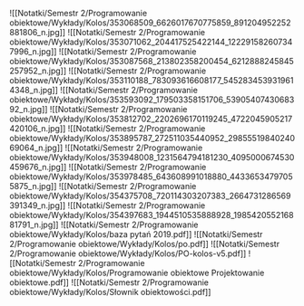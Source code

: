 
![[Notatki/Semestr 2/Programowanie obiektowe/Wykłady/Kolos/353068509_6626017670775859_891204952252881806_n.jpg]]
![[Notatki/Semestr 2/Programowanie obiektowe/Wykłady/Kolos/353071062_204417525422144_122291582607347996_n.jpg]]
![[Notatki/Semestr 2/Programowanie obiektowe/Wykłady/Kolos/353087568_213802358200454_6212888245845257952_n.jpg]]
![[Notatki/Semestr 2/Programowanie obiektowe/Wykłady/Kolos/353110188_783093616608177_5452834539319614348_n.jpg]]
![[Notatki/Semestr 2/Programowanie obiektowe/Wykłady/Kolos/353593092_179503358151706_5390540743068392_n.jpg]]
![[Notatki/Semestr 2/Programowanie obiektowe/Wykłady/Kolos/353812702_2202696170119245_4722045905217420106_n.jpg]]
![[Notatki/Semestr 2/Programowanie obiektowe/Wykłady/Kolos/353895787_272511035440952_2985551984024069064_n.jpg]]
![[Notatki/Semestr 2/Programowanie obiektowe/Wykłady/Kolos/353948008_1231564794181230_4095000674530459676_n.jpg]]
![[Notatki/Semestr 2/Programowanie obiektowe/Wykłady/Kolos/353978485_643608991018880_44336534797055875_n.jpg]]
![[Notatki/Semestr 2/Programowanie obiektowe/Wykłady/Kolos/354375708_720114303207383_2664731286569391349_n.jpg]]
![[Notatki/Semestr 2/Programowanie obiektowe/Wykłady/Kolos/354397683_1944510535888928_198542055216881791_n.jpg]]
![[Notatki/Semestr 2/Programowanie obiektowe/Wykłady/Kolos/baza pytań 2019.pdf]]
![[Notatki/Semestr 2/Programowanie obiektowe/Wykłady/Kolos/po.pdf]]
![[Notatki/Semestr 2/Programowanie obiektowe/Wykłady/Kolos/PO-kolos-v5.pdf]]
![[Notatki/Semestr 2/Programowanie obiektowe/Wykłady/Kolos/Programowanie obiektowe Projektowanie obiektowe.pdf]]
![[Notatki/Semestr 2/Programowanie obiektowe/Wykłady/Kolos/Słownik obiektowości.pdf]]